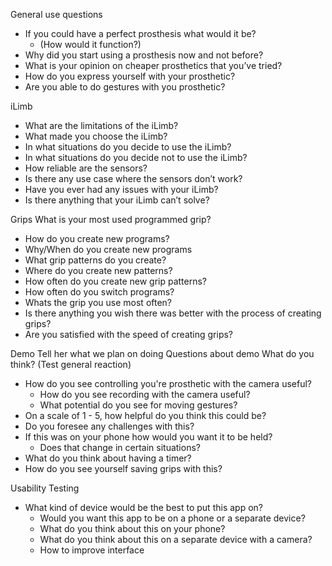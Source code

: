 General use questions
* If you could have a perfect prosthesis what would it be? 
    * (How would it function?)
* Why did you start using a prosthesis now and not before?
* What is your opinion on cheaper prosthetics that you’ve tried?
* How do you express yourself with your prosthetic?
* Are you able to do gestures with you prosthetic?

iLimb
* What are the limitations of the iLimb?
* What made you choose the iLimb?
* In what situations do you decide to use the iLimb?
* In what situations do you decide not to use the iLimb?
* How reliable are the sensors?
* Is there any use case where the sensors don’t work?
* Have you ever had any issues with your iLimb?
* Is there anything that your iLimb can’t solve?

Grips
What is your most used programmed grip?
* How do you create new programs?
* Why/When do you create new programs
* What grip patterns do you create?
* Where do you create new patterns?
* How often do you create new grip patterns?
* How often do you switch programs?
* Whats the grip you use most often?
* Is there anything you wish there was better with the process of creating grips?
* Are you satisfied with the speed of creating grips?


Demo
Tell her what we plan on doing
Questions about demo
          What do you think? (Test general reaction)
* How do you see controlling you're prosthetic with the camera useful?
    * How do you see recording with the camera useful?
    * What potential do you see for moving gestures?
* On a scale of 1 - 5, how helpful do you think this could be?
* Do you foresee any challenges with this?
* If this was on your phone how would you want it to be held? 
    * Does that change in certain situations?
* What do you think about having a timer?
* How do you see yourself saving grips with this?

Usability Testing

* What kind of device would be the best to put this app on?
    * Would you want this app to be on a phone or a separate device?
    * What do you think about this on your phone?
    * What do you think about this on a separate device with a camera?
    * How to improve interface
